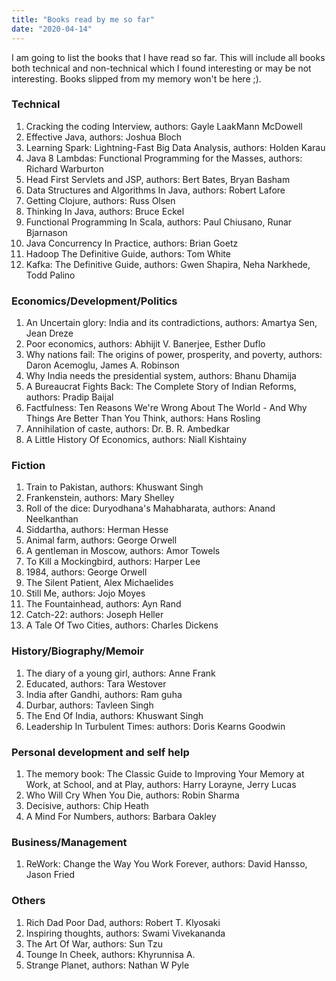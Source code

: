 ```yaml
---
title: "Books read by me so far"
date: "2020-04-14"
---
```


I am going to list the books that I have read so far. This will include all books both technical and non-technical which I found interesting or may be not interesting.  Books slipped from my memory won't be here ;). 

### Technical
1. Cracking the coding Interview, authors: Gayle LaakMann McDowell
2. Effective Java, authors: Joshua Bloch
3. Learning Spark: Lightning-Fast Big Data Analysis, authors: Holden Karau
4. Java 8 Lambdas: Functional Programming for the Masses, authors: Richard Warburton
5. Head First Servlets and JSP, authors: Bert Bates, Bryan Basham
6. Data Structures and Algorithms In Java, authors: Robert Lafore
7. Getting Clojure, authors: Russ Olsen
8. Thinking In Java, authors: Bruce Eckel
9. Functional Programming In Scala, authors: Paul Chiusano, Runar Bjarnason
10. Java Concurrency In Practice, authors: Brian Goetz
11. Hadoop The Definitive Guide, authors: Tom White
12. Kafka: The Definitive Guide, authors: Gwen Shapira, Neha Narkhede, Todd Palino

### Economics/Development/Politics
1. An Uncertain glory: India and its contradictions, authors: Amartya Sen, Jean Dreze
2. Poor economics, authors: Abhijit V. Banerjee, Esther Duflo
3. Why nations fail: The origins of power, prosperity, and poverty, authors: Daron Acemoglu, James A. Robinson
4. Why India needs the presidential system, authors: Bhanu Dhamija
5. A Bureaucrat Fights Back: The Complete Story of Indian Reforms, authors: Pradip Baijal
6. Factfulness: Ten Reasons We're Wrong About The World - And Why Things Are Better Than You Think, authors: Hans Rosling
7. Annihilation of caste, authors: Dr. B. R. Ambedkar
8. A Little History Of Economics, authors: Niall Kishtainy

### Fiction
1. Train to Pakistan, authors: Khuswant Singh
2. Frankenstein, authors: Mary Shelley
3. Roll of the dice: Duryodhana's Mahabharata, authors: Anand Neelkanthan
4. Siddartha, authors: Herman Hesse
5. Animal farm, authors: George Orwell
6. A gentleman in Moscow, authors: Amor Towels
7. To Kill a Mockingbird, authors: Harper Lee
8. 1984, authors: George Orwell
9. The Silent Patient, Alex Michaelides
10. Still Me, authors: Jojo Moyes
11. The Fountainhead, authors: Ayn Rand
12. Catch-22: authors: Joseph Heller
13. A Tale Of Two Cities, authors: Charles Dickens

### History/Biography/Memoir
1. The diary of a young girl, authors: Anne Frank
2. Educated, authors: Tara Westover
3. India after Gandhi, authors: Ram guha
4. Durbar, authors: Tavleen Singh
5. The End Of India, authors: Khuswant Singh
6. Leadership In Turbulent Times: authors: Doris Kearns Goodwin

### Personal development and self help
1. The memory book: The Classic Guide to Improving Your Memory at Work, at School, and at Play, authors: Harry Lorayne, Jerry Lucas
2. Who Will Cry When You Die, authors: Robin Sharma
3. Decisive, authors: Chip Heath
4. A Mind For Numbers, authors: Barbara Oakley

### Business/Management
1. ReWork: Change the Way You Work Forever, authors: David Hansso, Jason Fried

### Others
1. Rich Dad Poor Dad, authors: Robert T. Klyosaki
2. Inspiring thoughts, authors: Swami Vivekananda
3. The Art Of War, authors: Sun Tzu
4. Tounge In Cheek, authors: Khyrunnisa A.
5. Strange Planet, authors: Nathan W Pyle